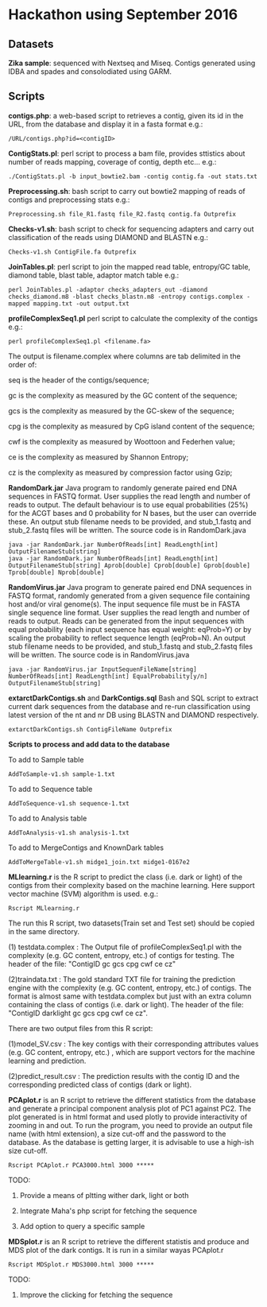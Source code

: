 # Hackathon using September 2016

## Datasets
**Zika sample**: sequenced with Nextseq and Miseq. Contigs generated using IDBA and spades and 
consolodiated using GARM. 




## Scripts
**contigs.php**: a web-based script to retrieves a contig, given its id in the URL, from the database and display it in a fasta format
e.g.:
```
/URL/contigs.php?id=<contigID>
```

**ContigStats.pl**: perl script to process a bam file, provides sttistics about number 
of reads mapping, coverage of contig, depth etc...
e.g.: 
```
./ContigStats.pl -b input_bowtie2.bam -contig contig.fa -out stats.txt
```

**Preprocessing.sh**: bash script to carry out bowtie2 mapping of reads of contigs and 
preprocessing stats
e.g.:
```
Preprocessing.sh file_R1.fastq file_R2.fastq contig.fa Outprefix
```
**Checks-v1.sh**: bash script to check for sequencing adapters and carry out classification of the reads using DIAMOND and BLASTN 
e.g.:
```
Checks-v1.sh ContigFile.fa Outprefix
```

**JoinTables.pl**: perl script to join the mapped read table, entropy/GC table, 
diamond table, blast table, adaptor match table
e.g.:
```
perl JoinTables.pl -adaptor checks_adapters_out -diamond checks_diamond.m8 -blast checks_blastn.m8 -entropy contigs.complex -mapped mapping.txt -out output.txt
```

**profileComplexSeq1.pl** perl script to calculate the complexity of the contigs
e.g.:
```
perl profileComplexSeq1.pl <filename.fa>
```
The output is filename.complex where columns are tab delimited in the order of:
 
seq is the header of the contigs/sequence;

gc is the complexity as measured by the GC content of the sequence;

gcs is the complexity as measured by the GC-skew of the sequence;

cpg is  the complexity as measured by CpG island content of the sequence;

cwf is the complexity as measured by Woottoon and Federhen value;

ce is  the complexity as measured by Shannon Entropy;

cz is  the complexity as measured by compression factor using Gzip;

**RandomDark.jar** Java program to randomly generate paired end DNA sequences in FASTQ format. User supplies the read length and number of reads to output. The default behaviour is to use equal probabilities (25%) for the ACGT bases and 0 probability for N bases, but the user can override these. An output stub filename needs to be provided, and stub_1.fastq and stub_2.fastq files will be written. The source code is in RandomDark.java
```
java -jar RandomDark.jar NumberOfReads[int] ReadLength[int] OutputFilenameStub[string]
java -jar RandomDark.jar NumberOfReads[int] ReadLength[int] OutputFilenameStub[string] Aprob[double] Cprob[double] Gprob[double] Tprob[double] Nprob[double]
```

**RandomVirus.jar** Java program to generate paired end DNA sequences in FASTQ format, randomly generated from a given sequence file containing host and/or viral genome(s). The input sequence file must be in FASTA single sequence line format. User supplies the read length and number of reads to output. Reads can be generated from the input sequences with equal probability (each input sequence has equal weight: eqProb=Y) or by scaling the probability to reflect sequence length (eqProb=N). An output stub filename needs to be provided, and stub_1.fastq and stub_2.fastq files will be written. The source code is in RandomVirus.java
```
java -jar RandomVirus.jar InputSequenFileName[string] NumberOfReads[int] ReadLength[int] EqualProbability[y/n] OutputFilenameStub[string]

```
**extarctDarkContigs.sh** and **DarkContigs.sql** Bash and SQL script to extract current dark sequences from the database and re-run classification using latest version of the nt and nr DB using BLASTN and DIAMOND respectively.
```
extarctDarkContigs.sh ContigFileName Outprefix
```

**Scripts to process and add data to the database**

To add to Sample table 
```
AddToSample-v1.sh sample-1.txt
```

To add to Sequence table 
```
AddToSequence-v1.sh sequence-1.txt
```

To add to Analysis table 
```
AddToAnalysis-v1.sh analysis-1.txt
```

To add to MergeContigs and KnownDark tables 
```
AddToMergeTable-v1.sh midge1_join.txt midge1-0167e2
```


**MLlearning.r**  is the R script to predict the class (i.e. dark or light) of the contigs from their complexity based on the machine learning. Here support vector machine (SVM) algorithm is used. e.g.:
```
Rscript MLlearning.r
```
The run this R script, two datasets(Train set and Test set) should be copied in the same directory.

(1) testdata.complex :
The Output file of profileComplexSeq1.pl with the complexity (e.g. GC content, entropy, etc.) of contigs for testing.
The header of the file: "ContigID gc gcs cpg cwf ce cz"

(2)traindata.txt :
The gold standard TXT file for training the prediction engine with the complexity (e.g. GC content, entropy, etc.) of contigs.
The format is almost same with testdata.complex but just with an extra column containing the class of contigs (i.e. dark or light).
The header of the file: "ContigID darklight gc gcs cpg cwf ce cz".

There are two output files from this R script:

(1)model_SV.csv :
The key contigs with their corresponding attributes values (e.g. GC content, entropy, etc.) , which are support vectors for the machine learning and prediction.

(2)predict_result.csv :
The prediction results with the contig ID and the corresponding predicted class of contigs (dark or light).

**PCAplot.r** is an R script to retrieve the different statistics from the database and generate a principal component analysis plot of PC1 against PC2. 
The plot generated is in html format and used plotly to provide interactivity of zooming in and out. To run the program, you need to provide
 an output file name (with html extension), a size cut-off and the password to the database. As the database is getting larger, it is advisable to 
 use a high-ish size cut-off.
```
Rscript PCAplot.r PCA3000.html 3000 *****
```
TODO:

1. Provide a means of pltting wither dark, light or both

2. Integrate Maha's php script for fetching the sequence

3. Add option to query a specific sample


**MDSplot.r** is an R script to retrieve the different statistis and produce and MDS plot 
of the dark contigs. It is run in a similar wayas PCAplot.r
```
Rscript MDSplot.r MDS3000.html 3000 *****
```
TODO:

1. Improve the clicking for fetching the sequence




